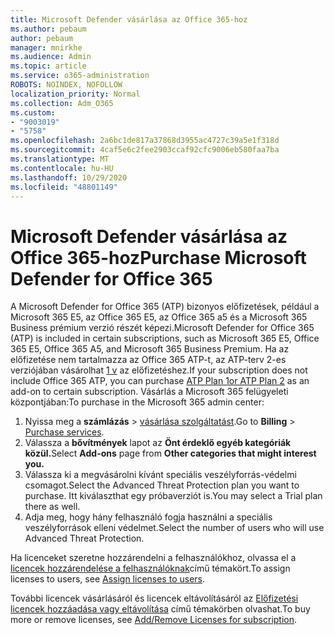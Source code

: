 ```yaml
---
title: Microsoft Defender vásárlása az Office 365-hoz
ms.author: pebaum
author: pebaum
manager: mnirkhe
ms.audience: Admin
ms.topic: article
ms.service: o365-administration
ROBOTS: NOINDEX, NOFOLLOW
localization_priority: Normal
ms.collection: Adm_O365
ms.custom:
- "9003019"
- "5758"
ms.openlocfilehash: 2a6bc1de817a37868d3955ac4727c39a5e1f318d
ms.sourcegitcommit: 4caf5e6c2fee2903ccaf92cfc9006eb580faa7ba
ms.translationtype: MT
ms.contentlocale: hu-HU
ms.lasthandoff: 10/29/2020
ms.locfileid: "48801149"
---
```

# <a name="purchase-microsoft-defender-for-office-365"></a><span data-ttu-id="b8fad-102">Microsoft Defender vásárlása az Office 365-hoz</span><span class="sxs-lookup"><span data-stu-id="b8fad-102">Purchase Microsoft Defender for Office 365</span></span>

<span data-ttu-id="b8fad-103">A Microsoft Defender for Office 365 (ATP) bizonyos előfizetések, például a Microsoft 365 E5, az Office 365 E5, az Office 365 a5 és a Microsoft 365 Business prémium verzió részét képezi.</span><span class="sxs-lookup"><span data-stu-id="b8fad-103">Microsoft Defender for Office 365 (ATP) is included in certain subscriptions, such as Microsoft 365 E5, Office 365 E5, Office 365 A5, and Microsoft 365 Business Premium.</span></span> <span data-ttu-id="b8fad-104">Ha az előfizetése nem tartalmazza az Office 365 ATP-t, az ATP-terv 2-es verziójában vásárolhat [1 v](https:/www.microsoft.com/microsoft-365/exchange/advance-threat-protection?market=um#office-ProductsCompare-785zwzq) az előfizetéshez.</span><span class="sxs-lookup"><span data-stu-id="b8fad-104">If your subscription does not include Office 365 ATP, you can purchase [ATP Plan 1or ATP Plan 2](https:/www.microsoft.com/microsoft-365/exchange/advance-threat-protection?market=um#office-ProductsCompare-785zwzq) as an add-on to certain subscription.</span></span> <span data-ttu-id="b8fad-105">Vásárlás a Microsoft 365 felügyeleti központjában:</span><span class="sxs-lookup"><span data-stu-id="b8fad-105">To purchase in the Microsoft 365 admin center:</span></span>

1. <span data-ttu-id="b8fad-106">Nyissa meg a **számlázás**   >   [vásárlása szolgáltatást](https://go.microsoft.com/fwlink/p/?linkid=868433).</span><span class="sxs-lookup"><span data-stu-id="b8fad-106">Go to  **Billing**  >  [Purchase services](https://go.microsoft.com/fwlink/p/?linkid=868433).</span></span>
2. <span data-ttu-id="b8fad-107">Válassza a **bővítmények**  lapot az **Önt érdeklő egyéb kategóriák közül.**</span><span class="sxs-lookup"><span data-stu-id="b8fad-107">Select **Add-ons**  page from **Other categories that might interest you.**</span></span>
3. <span data-ttu-id="b8fad-108">Válassza ki a megvásárolni kívánt speciális veszélyforrás-védelmi csomagot.</span><span class="sxs-lookup"><span data-stu-id="b8fad-108">Select the Advanced Threat Protection plan you want to purchase.</span></span> <span data-ttu-id="b8fad-109">Itt kiválaszthat egy próbaverziót is.</span><span class="sxs-lookup"><span data-stu-id="b8fad-109">You may select a Trial plan there as well.</span></span>
4. <span data-ttu-id="b8fad-110">Adja meg, hogy hány felhasználó fogja használni a speciális veszélyforrások elleni védelmet.</span><span class="sxs-lookup"><span data-stu-id="b8fad-110">Select the number of users who will use Advanced Threat Protection.</span></span>

<span data-ttu-id="b8fad-111">Ha licenceket szeretne hozzárendelni a felhasználókhoz, olvassa el a [licencek hozzárendelése a felhasználóknak](https://docs.microsoft.com/microsoft-365/admin/manage/assign-licenses-to-users?view=o365-worldwide)című témakört.</span><span class="sxs-lookup"><span data-stu-id="b8fad-111">To assign licenses to users, see [Assign licenses to users](https://docs.microsoft.com/microsoft-365/admin/manage/assign-licenses-to-users?view=o365-worldwide).</span></span>

<span data-ttu-id="b8fad-112">További licencek vásárlásáról és licencek eltávolításáról az [Előfizetési licencek hozzáadása vagy eltávolítása](https://docs.microsoft.com/microsoft-365/commerce/licenses/buy-licenses?view=o365-worldwide#add-or-remove-licenses-for-your-business-subscription) című témakörben olvashat.</span><span class="sxs-lookup"><span data-stu-id="b8fad-112">To buy more or remove licenses, see [Add/Remove Licenses for subscription](https://docs.microsoft.com/microsoft-365/commerce/licenses/buy-licenses?view=o365-worldwide#add-or-remove-licenses-for-your-business-subscription).</span></span>